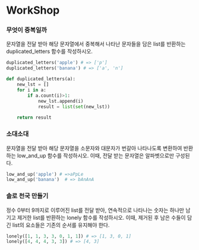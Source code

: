 # WorkShop

### 무엇이 중복일까

문자열을 전달 받아 해당 문자열에서 중복해서 나타난 문자들을 담은 list를 반환하는
duplicated_letters 함수를 작성하시오.

```python
duplicated_letters('apple') # => ['p']
duplicated_letters('banana') # => ['a', 'n']
```

``` python
def duplicated_letters(a):
    new_lst = []
    for i in a:
        if a.count(i)>1:
            new_lst.append(i)
            result = list(set(new_lst))
                
    return result
```



### 소대소대

문자열을 전달 받아 해당 문자열을 소문자와 대문자가 번갈아 나타나도록 변환하여
반환하는 low_and_up 함수를 작성하시오. 이때, 전달 받는 문자열은 알파벳으로만
구성된다.

```python
low_and_up('apple') # =>aPpLe
low_and_up('banana')  # => bAnAnA
```



### 솔로 천국 만들기

정수 0부터 9까지로 이루어진 list를 전달 받아, 연속적으로 나타나는 숫자는 하나만 남기고 제거한 list를 반환하는 lonely 함수를 작성하시오. 이때, 제거된 후 남은 수들이 담긴 list의 요소들은 기존의 순서를 유지해야 한다.

```python
lonely([1, 1, 3, 3, 0, 1, 1]) # => [1, 3, 0, 1]
lonely([4, 4, 4, 3, 3]) # => [4, 3]
```

